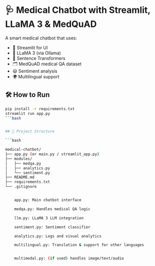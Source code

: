 # 🩺 Medical Chatbot with Streamlit, LLaMA 3 & MedQuAD

A smart medical chatbot that uses:
- 💬 Streamlit for UI
- 🤖 LLaMA 3 (via Ollama)
- 🧠 Sentence Transformers
- 🗂️ MedQuAD medical QA dataset
- 😃 Sentiment analysis
- 🌍 Multilingual support

## 🛠 How to Run

```bash
pip install -r requirements.txt
streamlit run app.py
```bash


## 📁 Project Structure

```bash

medical-chatbot/
├── app.py (or main.py / streamlit_app.py)
├── modules/
│   ├── medqa.py
│   ├── analytics.py
│   └── sentiment.py
├── README.md
├── requirements.txt
└── .gitignore


    app.py: Main chatbot interface

    medqa.py: Handles medical QA logic

    llm.py: LLaMA 3 LLM integration

    sentiment.py: Sentiment classifier

    analytics.py: Logs and visual analytics

    multilingual.py: Translation & support for other languages


    multimodal.py: (if used) handles image/text/audio
